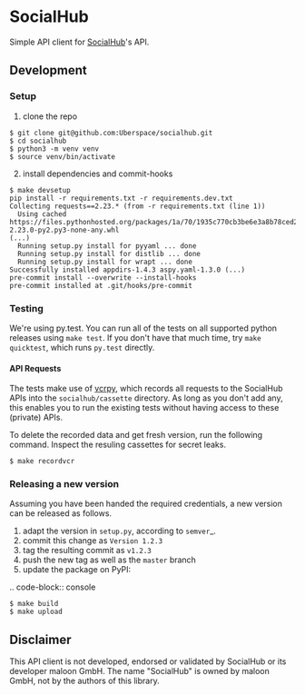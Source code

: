 # SocialHub

Simple API client for [SocialHub]'s API.

[SocialHub]: https://socialhub.io/

## Development

### Setup

1. clone the repo

```console
$ git clone git@github.com:Uberspace/socialhub.git
$ cd socialhub
$ python3 -m venv venv
$ source venv/bin/activate
```

2. install dependencies and commit-hooks

```console
$ make devsetup
pip install -r requirements.txt -r requirements.dev.txt
Collecting requests==2.23.* (from -r requirements.txt (line 1))
  Using cached https://files.pythonhosted.org/packages/1a/70/1935c770cb3be6e3a8b78ced23d7e0f3b187f5cbfab4749523ed65d7c9b1/requests-2.23.0-py2.py3-none-any.whl
(...)
  Running setup.py install for pyyaml ... done
  Running setup.py install for distlib ... done
  Running setup.py install for wrapt ... done
Successfully installed appdirs-1.4.3 aspy.yaml-1.3.0 (...)
pre-commit install --overwrite --install-hooks
pre-commit installed at .git/hooks/pre-commit
```

### Testing

We're using py.test. You can run all of the tests on all supported python
releases using `make test`. If you don't have that much time, try
`make quicktest`, which runs `py.test` directly.

#### API Requests

The tests make use of [vcrpy], which records all requests to the SocialHub APIs
into the `socialhub/cassette` directory. As long as you don't add any,
this enables you to run the existing tests without having access to these
(private) APIs.

To delete the recorded data and get fresh version, run the following command.
Inspect the resuling cassettes for secret leaks.

```console
$ make recordvcr
```

[vcrpy]: https://vcrpy.readthedocs.io/

### Releasing a new version

Assuming you have been handed the required credentials, a new version
can be released as follows.

1. adapt the version in ``setup.py``, according to `semver`_.
2. commit this change as ``Version 1.2.3``
3. tag the resulting commit as ``v1.2.3``
4. push the new tag as well as the ``master`` branch
5. update the package on PyPI:

.. code-block:: console

    $ make build
    $ make upload

## Disclaimer

This API client is not developed, endorsed or validated by SocialHub or its
developer maloon GmbH. The name "SocialHub" is owned by maloon GmbH, not by the
authors of this library.

